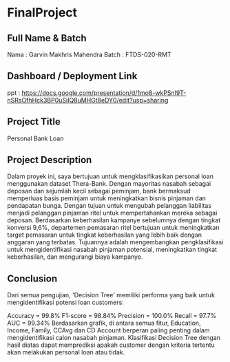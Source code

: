 # FinalProject
## Full Name & Batch
Nama : Garvin Makhris Mahendra
Batch : FTDS-020-RMT
## Dashboard / Deployment Link
ppt : https://docs.google.com/presentation/d/1mo8-wkPSnl9T-nSRsOfhHck3BP0uSiIQ8uMHGt8eDY0/edit?usp=sharing
## Project Title
Personal Bank Loan
## Project Description
Dalam proyek ini, saya bertujuan untuk mengklasifikasikan personal loan menggunakan dataset Thera-Bank. 
Dengan mayoritas nasabah sebagai deposan dan sejumlah kecil sebagai peminjam, bank bermaksud memperluas basis peminjam untuk meningkatkan bisnis pinjaman dan pendapatan bunga. 
Dengan tujuan untuk mengubah pelanggan liabilitas menjadi pelanggan pinjaman ritel untuk mempertahankan mereka sebagai deposan. 
Berdasarkan keberhasilan kampanye sebelumnya dengan tingkat konversi 9,6%, departemen pemasaran ritel bertujuan untuk meningkatkan target pemasaran untuk tingkat keberhasilan yang lebih baik dengan anggaran yang terbatas. Tujuannya adalah mengembangkan pengklasifikasi untuk mengidentifikasi nasabah pinjaman potensial, meningkatkan tingkat keberhasilan, dan mengurangi biaya kampanye.
## Conclusion
Dari semua pengujian, 'Decision Tree' memiliki performa yang baik untuk mengidentifikasi potensi loan customers:

Accuracy = 99.8%
F1-score = 98.84%
Precision = 100.0%
Recall = 97.7%
AUC = 99.34%
Berdasarkan grafik, di antara semua fitur, Education, Income, Family, CCAvg dan CD Account berperan paling penting dalam mengidentifikasi calon nasabah pinjaman. 
Klasifikasi Decision Tree dengan hasil diatas dapat memprediksi apakah customer dengan kriteria tertentu akan melakukan personal loan atau tidak.
